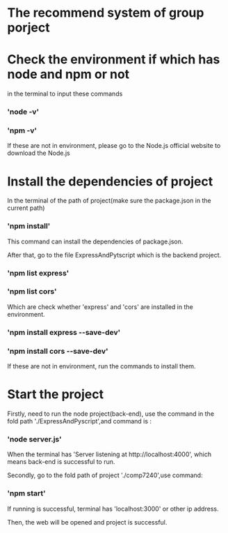 # The recommend system of group porject

# Check the environment if which has node and npm or not

in the terminal to input these commands

### 'node -v'
### 'npm -v'

If these are not in environment, please go to the Node.js official website to download the Node.js

# Install the dependencies of project
In the terminal of the path of project(make sure the package.json in the current path)

### 'npm install'

This command can install the dependencies of package.json.

After that, go to the file ExpressAndPytscript which is the backend project.

### 'npm list express'
### 'npm list cors'

Which are check whether 'express' and 'cors' are installed in the environment.

### 'npm install express --save-dev'
### 'npm install cors --save-dev'

If these are not in environment, run the commands to install them.

# Start the project

Firstly, need to run the node project(back-end), use the command in the fold path './ExpressAndPyscript',and command is :
### 'node server.js'

When the terminal has 'Server listening at http://localhost:4000', which means back-end is successful to run.

Secondly, go to the fold path of project './comp7240',use command:
### 'npm start'

If running is successful, terminal has 'localhost:3000' or other ip address.

Then, the web will be opened and project is successful.
